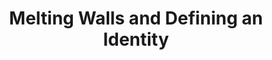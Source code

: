 ---
layout: interior
title: Melting Walls and Defining an Identity
speaker: Claudia Yaujar-Amaro
permalink: claudia_amaro
image: img/20160916/claudiaYaujarAmaro.jpg
event: 20160916
video: 
favorite: Although Wichita still needs to define an identity recognizing all of its members and integrating them, I love its history, the people, the tacos. My favorite place is the Keeper of the Plains.
about: Claudia Yaujar-Amaro was born in Tijuana Mexico. She moved to the United States with her mother and sisters at the age of 12 after her father was killed. She has faced many challenges to keep her family together and to live where she calls home - Wichita. After overcoming deportation, contempt, rejection, she keeps fighting for respect and dignity for her community. She hosts a Weekly Spanish Radio Show on La Raza 99.7 FM and help immigrants to integrate and to be proud of their roots.
twitter: ClaudiaADReam9
facebook: claus.amaro
instagram: 
linkedin: 
google: 
website: 
email: claudiadream9@gmail.com
telephone: 
---
